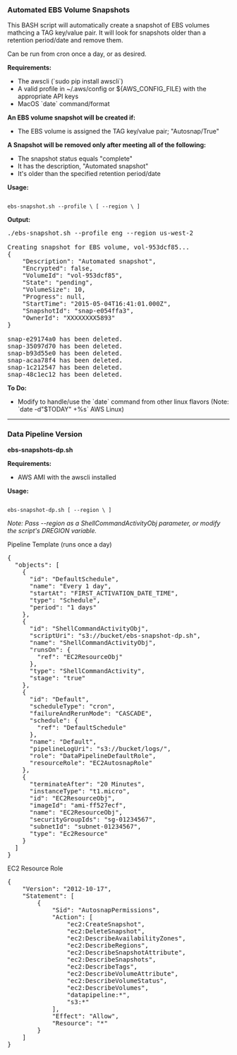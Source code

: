 ### Automated EBS Volume Snapshots

<p>
This BASH script will automatically create a snapshot of EBS volumes mathcing
a TAG key/value pair. It will look for snapshots older than a retention
period/date and remove them.

<p>
Can be run from cron once a day, or as desired.

<b>Requirements:</b>
<ul>
 <li> The awscli  (`sudo pip install awscli`)
 <li> A valid profile in ~/.aws/config or ${AWS_CONFIG_FILE} with the appropriate API keys
 <li> MacOS `date` command/format
</ul>

<p>
<b>An EBS volume snapshot will be created if:</b>
<ul>
 <li> The EBS volume is assigned the TAG key/value pair; "Autosnap/True"
</ul>

<b>A Snapshot will be removed only after meeting all of the following:</b>
<ul>
 <li> The snapshot status equals "complete"
 <li> It has the description, "Automated snapshot"
 <li> It's older than the specified retention period/date
</ul>

<b>Usage:</b>
<p>
<code>
ebs-snapshot.sh --profile \<profile_name\> [ --region \<region_name\> ]
</code>

<b>Output:</b>
<pre>
./ebs-snapshot.sh --profile eng --region us-west-2

Creating snapshot for EBS volume, vol-953dcf85...
{
    "Description": "Automated snapshot", 
    "Encrypted": false, 
    "VolumeId": "vol-953dcf85", 
    "State": "pending", 
    "VolumeSize": 10, 
    "Progress": null, 
    "StartTime": "2015-05-04T16:41:01.000Z", 
    "SnapshotId": "snap-e054ffa3", 
    "OwnerId": "XXXXXXXX5893"
}

snap-e29174a0 has been deleted.
snap-35097d70 has been deleted.
snap-b93d55e0 has been deleted.
snap-acaa78f4 has been deleted.
snap-1c212547 has been deleted.
snap-48c1ec12 has been deleted.
</pre>

<b>To Do:</b>
<ul>
 <li> Modify to handle/use the `date` command from other linux flavors (Note: `date -d"$TODAY" +%s` AWS Linux)
</ul>

<hr>

### Data Pipeline Version
<b>ebs-snapshots-dp.sh</b>

<b>Requirements:</b>
<ul>
 <li> AWS AMI with the awscli installed
</ul>

<b>Usage:</b>
<p>
<code>
ebs-snapshot-dp.sh [ --region \<region_name\> ]
</code>

<i>Note: Pass --region as a ShellCommandActivityObj parameter, or modify the script's DREGION variable.</i>

Pipeline Template (runs once a day)
<pre>
{
  "objects": [
    {
      "id": "DefaultSchedule",
      "name": "Every 1 day",
      "startAt": "FIRST_ACTIVATION_DATE_TIME",
      "type": "Schedule",
      "period": "1 days"
    },
    {
      "id": "ShellCommandActivityObj",
      "scriptUri": "s3://bucket/ebs-snapshot-dp.sh",
      "name": "ShellCommandActivityObj",
      "runsOn": {
        "ref": "EC2ResourceObj"
      },
      "type": "ShellCommandActivity",
      "stage": "true"
    },
    {
      "id": "Default",
      "scheduleType": "cron",
      "failureAndRerunMode": "CASCADE",
      "schedule": {
        "ref": "DefaultSchedule"
      },
      "name": "Default",
      "pipelineLogUri": "s3://bucket/logs/",
      "role": "DataPipelineDefaultRole",
      "resourceRole": "EC2AutosnapRole"
    },
    {
      "terminateAfter": "20 Minutes",
      "instanceType": "t1.micro",
      "id": "EC2ResourceObj",
      "imageId": "ami-ff527ecf",
      "name": "EC2ResourceObj",
      "securityGroupIds": "sg-01234567",
      "subnetId": "subnet-01234567",
      "type": "Ec2Resource"
    }
  ]
}
</pre>

EC2 Resource Role
<pre>
{
    "Version": "2012-10-17",
    "Statement": [
        {
            "Sid": "AutosnapPermissions",
            "Action": [
                "ec2:CreateSnapshot",
                "ec2:DeleteSnapshot",
                "ec2:DescribeAvailabilityZones",
                "ec2:DescribeRegions",
                "ec2:DescribeSnapshotAttribute",
                "ec2:DescribeSnapshots",
                "ec2:DescribeTags",
                "ec2:DescribeVolumeAttribute",
                "ec2:DescribeVolumeStatus",
                "ec2:DescribeVolumes",
                "datapipeline:*",
                "s3:*"
            ],
            "Effect": "Allow",
            "Resource": "*"
        }
    ]
}
</pre>

